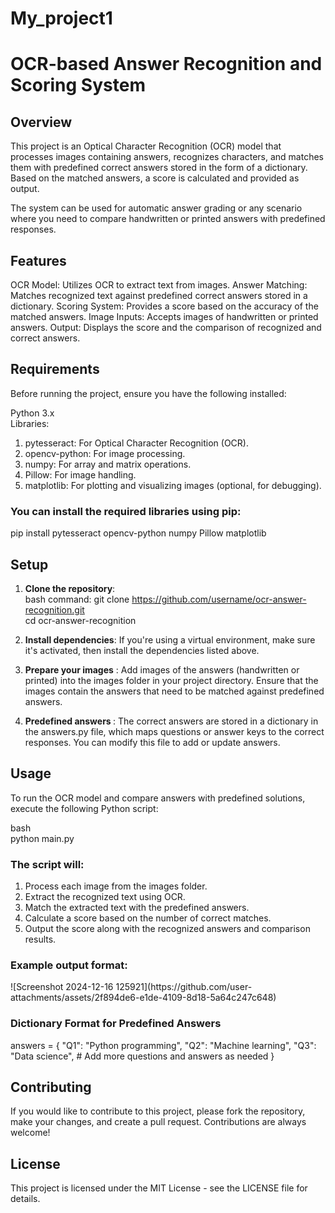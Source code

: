 # My_project1
<h1>OCR-based Answer Recognition and Scoring System</h1>
<h2>Overview</h2>
This project is an Optical Character Recognition (OCR) model that processes images containing answers, recognizes characters, and matches them with predefined correct answers stored in the form of a dictionary. Based on the matched answers, a score is calculated and provided as output.

The system can be used for automatic answer grading or any scenario where you need to compare handwritten or printed answers with predefined responses.

<h2>Features</h2>
OCR Model: Utilizes OCR to extract text from images.
Answer Matching: Matches recognized text against predefined correct answers stored in a dictionary.
Scoring System: Provides a score based on the accuracy of the matched answers.
Image Inputs: Accepts images of handwritten or printed answers.
Output: Displays the score and the comparison of recognized and correct answers.

<h2>Requirements</h2>
Before running the project, ensure you have the following installed:

Python 3.x<br>
Libraries:<br>
1. pytesseract: For Optical Character Recognition (OCR).<br>
2. opencv-python: For image processing.<br>
3. numpy: For array and matrix operations.<br>
4. Pillow: For image handling.<br>
5. matplotlib: For plotting and visualizing images (optional, for debugging).<br>

<h3>You can install the required libraries using pip:</h3>
pip install pytesseract opencv-python numpy Pillow matplotlib

<h2>Setup</h2>

1. <b>Clone the repository</b>:<br>
bash command:
git clone https://github.com/username/ocr-answer-recognition.git <br>
cd ocr-answer-recognition<br>

2. <b>Install dependencies</b>: If you're using a virtual environment, make sure it's activated, then install the dependencies listed above.

3. <b>Prepare your images</b> : Add images of the answers (handwritten or printed) into the images folder in your project directory. Ensure that the images contain the answers that need to be matched against predefined answers.

4. <b> Predefined answers </b>: The correct answers are stored in a dictionary in the answers.py file, which maps questions or answer keys to the correct responses. You can modify this file to add or update answers.

<h2>Usage</h2>
To run the OCR model and compare answers with predefined solutions, execute the following Python script:<br>

bash<br>
python main.py<br>
<h3>The script will:</h3>

1. Process each image from the images folder.
2. Extract the recognized text using OCR.
3. Match the extracted text with the predefined answers.
4. Calculate a score based on the number of correct matches.
5. Output the score along with the recognized answers and comparison results.

<h3>Example output format:</h3>
![Screenshot 2024-12-16 125921](https://github.com/user-attachments/assets/2f894de6-e1de-4109-8d18-5a64c247c648)

<h3>Dictionary Format for Predefined Answers</h3>
answers = {
    "Q1": "Python programming",
    "Q2": "Machine learning",
    "Q3": "Data science",
    # Add more questions and answers as needed
}

<h2>Contributing</h2>
If you would like to contribute to this project, please fork the repository, make your changes, and create a pull request. Contributions are always welcome!

<h2>License</h2>
This project is licensed under the MIT License - see the LICENSE file for details.

   
